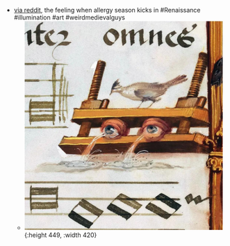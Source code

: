 - [via reddit](https://www.reddit.com/r/MedievalCreatures/comments/1ji104g/meet_bert_and_his_eye_squeezing_contraption/), the feeling when allergy season kicks in #Renaissance #illumination #art #weirdmedievalguys
	- ![w1a7eeu8dgqe1.jpeg](../assets/w1a7eeu8dgqe1_1742753574696_0.jpeg){:height 449, :width 420}